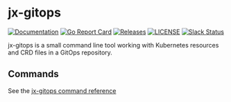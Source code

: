 # jx-gitops

[![Documentation](https://godoc.org/github.com/jenkins-x/jx-gitops?status.svg)](https://pkg.go.dev/mod/github.com/jenkins-x/jx-gitops)
[![Go Report Card](https://goreportcard.com/badge/github.com/jenkins-x/jx-gitops)](https://goreportcard.com/report/github.com/jenkins-x/jx-gitops)
[![Releases](https://img.shields.io/github/release-pre/jenkins-x-labs/jx-gitops.svg)](https://github.com/jenkins-x/jx-gitops/releases)
[![LICENSE](https://img.shields.io/github/license/jenkins-x-labs/jx-gitops.svg)](https://github.com/jenkins-x/jx-gitops/blob/master/LICENSE)
[![Slack Status](https://img.shields.io/badge/slack-join_chat-white.svg?logo=slack&style=social)](https://slack.k8s.io/)

jx-gitops is a small command line tool working with Kubernetes resources and CRD files in a GitOps repository.


## Commands

See the [jx-gitops command reference](https://github.com/jenkins-x/jx-gitops/blob/master/docs/cmd/jx-gitops.md#see-also)